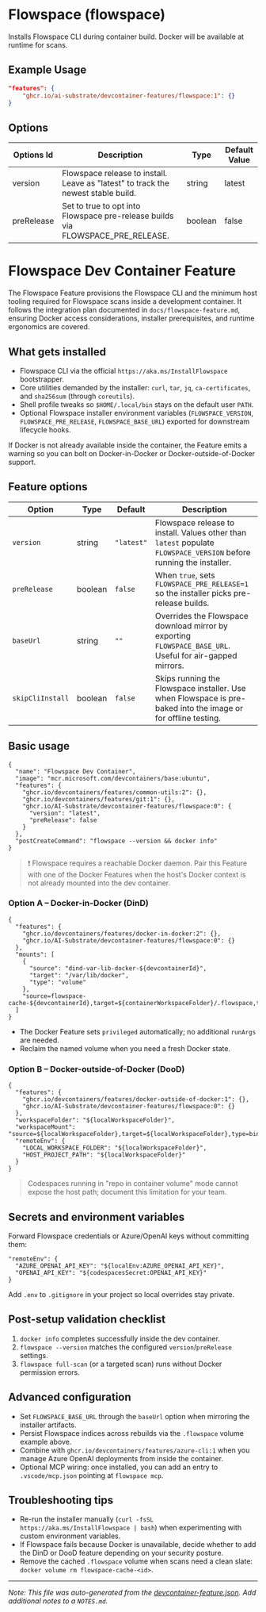 
# Flowspace (flowspace)

Installs Flowspace CLI during container build. Docker will be available at runtime for scans.

## Example Usage

```json
"features": {
    "ghcr.io/ai-substrate/devcontainer-features/flowspace:1": {}
}
```

## Options

| Options Id | Description | Type | Default Value |
|-----|-----|-----|-----|
| version | Flowspace release to install. Leave as "latest" to track the newest stable build. | string | latest |
| preRelease | Set to true to opt into Flowspace pre-release builds via FLOWSPACE_PRE_RELEASE. | boolean | false |

# Flowspace Dev Container Feature

The Flowspace Feature provisions the Flowspace CLI and the minimum host tooling required for Flowspace scans inside a development container. It follows the integration plan documented in `docs/flowspace-feature.md`, ensuring Docker access considerations, installer prerequisites, and runtime ergonomics are covered.

## What gets installed

- Flowspace CLI via the official `https://aka.ms/InstallFlowspace` bootstrapper.
- Core utilities demanded by the installer: `curl`, `tar`, `jq`, `ca-certificates`, and `sha256sum` (through `coreutils`).
- Shell profile tweaks so `$HOME/.local/bin` stays on the default user `PATH`.
- Optional Flowspace installer environment variables (`FLOWSPACE_VERSION`, `FLOWSPACE_PRE_RELEASE`, `FLOWSPACE_BASE_URL`) exported for downstream lifecycle hooks.

If Docker is not already available inside the container, the Feature emits a warning so you can bolt on Docker-in-Docker or Docker-outside-of-Docker support.

## Feature options

| Option | Type | Default | Description |
| --- | --- | --- | --- |
| `version` | string | `"latest"` | Flowspace release to install. Values other than `latest` populate `FLOWSPACE_VERSION` before running the installer. |
| `preRelease` | boolean | `false` | When `true`, sets `FLOWSPACE_PRE_RELEASE=1` so the installer picks pre-release builds. |
| `baseUrl` | string | `""` | Overrides the Flowspace download mirror by exporting `FLOWSPACE_BASE_URL`. Useful for air-gapped mirrors. |
| `skipCliInstall` | boolean | `false` | Skips running the Flowspace installer. Use when Flowspace is pre-baked into the image or for offline testing. |

## Basic usage

```jsonc
{
  "name": "Flowspace Dev Container",
  "image": "mcr.microsoft.com/devcontainers/base:ubuntu",
  "features": {
    "ghcr.io/devcontainers/features/common-utils:2": {},
    "ghcr.io/devcontainers/features/git:1": {},
    "ghcr.io/AI-Substrate/devcontainer-features/flowspace:0": {
      "version": "latest",
      "preRelease": false
    }
  },
  "postCreateCommand": "flowspace --version && docker info"
}
```

> ❗️ Flowspace requires a reachable Docker daemon. Pair this Feature with one of the Docker Features when the host's Docker context is not already mounted into the dev container.

### Option A – Docker-in-Docker (DinD)

```jsonc
{
  "features": {
    "ghcr.io/devcontainers/features/docker-in-docker:2": {},
    "ghcr.io/AI-Substrate/devcontainer-features/flowspace:0": {}
  },
  "mounts": [
    {
      "source": "dind-var-lib-docker-${devcontainerId}",
      "target": "/var/lib/docker",
      "type": "volume"
    },
    "source=flowspace-cache-${devcontainerId},target=${containerWorkspaceFolder}/.flowspace,type=volume"
  ]
}
```

- The Docker Feature sets `privileged` automatically; no additional `runArgs` are needed.
- Reclaim the named volume when you need a fresh Docker state.

### Option B – Docker-outside-of-Docker (DooD)

```jsonc
{
  "features": {
    "ghcr.io/devcontainers/features/docker-outside-of-docker:1": {},
    "ghcr.io/AI-Substrate/devcontainer-features/flowspace:0": {}
  },
  "workspaceFolder": "${localWorkspaceFolder}",
  "workspaceMount": "source=${localWorkspaceFolder},target=${localWorkspaceFolder},type=bind",
  "remoteEnv": {
    "LOCAL_WORKSPACE_FOLDER": "${localWorkspaceFolder}",
    "HOST_PROJECT_PATH": "${localWorkspaceFolder}"
  }
}
```

> Codespaces running in "repo in container volume" mode cannot expose the host path; document this limitation for your team.

## Secrets and environment variables

Forward Flowspace credentials or Azure/OpenAI keys without committing them:

```jsonc
"remoteEnv": {
  "AZURE_OPENAI_API_KEY": "${localEnv:AZURE_OPENAI_API_KEY}",
  "OPENAI_API_KEY": "${codespacesSecret:OPENAI_API_KEY}"
}
```

Add `.env` to `.gitignore` in your project so local overrides stay private.

## Post-setup validation checklist

1. `docker info` completes successfully inside the dev container.
2. `flowspace --version` matches the configured `version`/`preRelease` settings.
3. `flowspace full-scan` (or a targeted scan) runs without Docker permission errors.

## Advanced configuration

- Set `FLOWSPACE_BASE_URL` through the `baseUrl` option when mirroring the installer artifacts.
- Persist Flowspace indices across rebuilds via the `.flowspace` volume example above.
- Combine with `ghcr.io/devcontainers/features/azure-cli:1` when you manage Azure OpenAI deployments from inside the container.
- Optional MCP wiring: once installed, you can add an entry to `.vscode/mcp.json` pointing at `flowspace mcp`.

## Troubleshooting tips

- Re-run the installer manually (`curl -fsSL https://aka.ms/InstallFlowspace | bash`) when experimenting with custom environment variables.
- If Flowspace fails because Docker is unavailable, decide whether to add the DinD or DooD feature depending on your security posture.
- Remove the cached `.flowspace` volume when scans need a clean slate: `docker volume rm flowspace-cache-<id>`.

---

_Note: This file was auto-generated from the [devcontainer-feature.json](devcontainer-feature.json).  Add additional notes to a `NOTES.md`._
